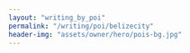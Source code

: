 ```yaml
---
layout: "writing_by_poi"
permalink: "/writing/poi/belizecity"
header-img: "assets/owner/hero/pois-bg.jpg"
---
```

